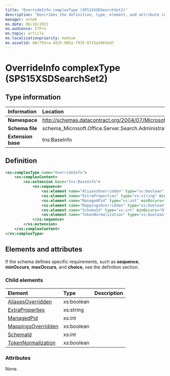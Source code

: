 ```yaml
---
title: "OverrideInfo complexType (SPS15XSDSearchSet2)"
description: "Describes the definition, type, element, and attribute information for the OverrideInfo complexType (SPS15XSDSearchSet2)."
manager: arnek
ms.date: 06/10/2022
ms.audience: ITPro
ms.topic: article
ms.localizationpriority: medium
ms.assetid: 60c793ca-dd25-005a-f935-8725ad403ed7
---
```


# OverrideInfo complexType (SPS15XSDSearchSet2)



## Type information

|Information|Location|
|:-----|:-----|
|**Namespace**|http://schemas.datacontract.org/2004/07/Microsoft.Office.Server.Search.Administration|
|**Schema file**|schema_Microsoft.Office.Server.Search.Administration.xsd|
|**Extension base**|tns:BaseInfo|

## Definition

```XML
<xs:complexType name="OverrideInfo">
    <xs:complexContent>
        <xs:extension base="tns:BaseInfo">
            <xs:sequence>
                <xs:element name="AliasesOverridden" type="xs:boolean" minOccurs="0"></xs:element>
                <xs:element name="ExtraProperties" type="xs:string" minOccurs="0"></xs:element>
                <xs:element name="ManagedPid" type="xs:int" minOccurs="0"></xs:element>
                <xs:element name="MappingsOverridden" type="xs:boolean" minOccurs="0"></xs:element>
                <xs:element name="SchemaId" type="xs:int" minOccurs="0"></xs:element>
                <xs:element name="TokenNormalization" type="xs:boolean" minOccurs="0"></xs:element>
            </xs:sequence>
        </xs:extension>
    </xs:complexContent>
</xs:complexType>

```

## Elements and attributes

If the schema defines specific requirements, such as **sequence**, **minOccurs**, **maxOccurs**, and **choice**, see the definition section.

### Child elements

|**Element**|**Type**|**Description**|
|:-----|:-----|:-----|
|[AliasesOverridden](aliasesoverridden-element-overrideinfo-complextypesps15xsdsearchset2.md) <br/> |xs:boolean  <br/> ||
|[ExtraProperties](extraproperties-element-overrideinfo-complextypesps15xsdsearchset2.md) <br/> |xs:string  <br/> ||
|[ManagedPid](managedpid-element-overrideinfo-complextypesps15xsdsearchset2.md) <br/> |xs:int  <br/> ||
|[MappingsOverridden](mappingsoverridden-element-overrideinfo-complextypesps15xsdsearchset2.md) <br/> |xs:boolean  <br/> ||
|[SchemaId](schemaid-element-overrideinfo-complextypesps15xsdsearchset2.md) <br/> |xs:int  <br/> ||
|[TokenNormalization](tokennormalization-element-overrideinfo-complextypesps15xsdsearchset2.md) <br/> |xs:boolean  <br/> ||

### Attributes

None.
